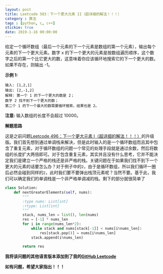 ```yaml
---
layout: post
title: Leetcode 503：下一个更大元素 II（超详细的解法！！！）
category : 算法
tags : [python, c, c++]
stickie: true
date: 2019-1-16 00:00:00
---
```


给定一个循环数组（最后一个元素的下一个元素是数组的第一个元素），输出每个元素的下一个更大元素。数字 x 的下一个更大的元素是按数组遍历顺序，这个数字之后的第一个比它更大的数，这意味着你应该循环地搜索它的下一个更大的数。如果不存在，则输出 -1。

**示例 1:**

```
输入: [1,2,1]
输出: [2,-1,2]
解释: 第一个 1 的下一个更大的数是 2；
数字 2 找不到下一个更大的数； 
第二个 1 的下一个最大的数需要循环搜索，结果也是 2。
```

**注意:** 输入数组的长度不会超过 10000。

**解题思路**

这是之前问题[Leetcode 496：下一个更大元素 I（超详细的解法！！！）](https://blog.csdn.net/qq_17550379/article/details/86501664)的升级版。我们首先想到通过单调栈来解决，但是此时输入的是一个循环数组而且其中包含了重复元素，对于循环数组的问题一个常见的处理手段就是通过余数，然后将数组的长度扩大两倍即可。对于包含重复元素，其实并且没有什么思考，它并不能决定我们是建立一个严格的栈还是非严格的栈。关键问题在于如果我们找不到下一个更大的元素的话要怎么办？对于例子中的`2`，由于是循环数组，所以我们循环一圈后必然会碰到同样的`2`，此时我们要不要弹出栈顶元素呢？当然不要。基于此，我们可以确定我们的单调栈是一个非严格单调减的栈。剩下的部分就很简单了

```python
class Solution:
    def nextGreaterElements(self, nums):
        """
        :type nums: List[int]
        :rtype: List[int]
        """
        stack, nums_len = list(), len(nums)
        res = [-1] * nums_len
        for i in range(nums_len*2):
            while stack and nums[stack[-1]] < nums[i%nums_len]:
                res[stack.pop()] = nums[i%nums_len]   
            stack.append(i%nums_len)
            
        return res
```

**我将该问题的其他语言版本添加到了我的[GitHub Leetcode](https://github.com/luliyucoordinate/Leetcode)**

**如有问题，希望大家指出！！！**